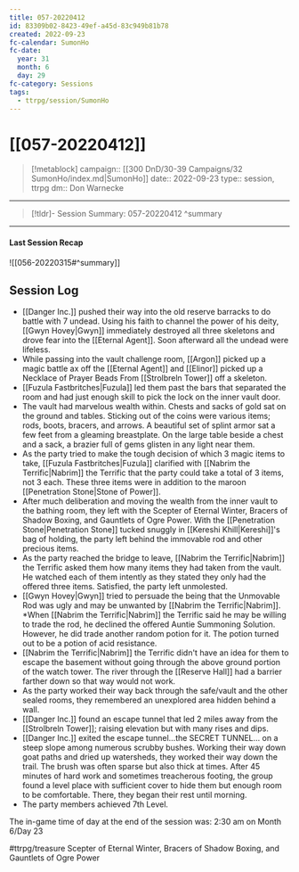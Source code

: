 ```yaml
---
title: 057-20220412
id: 83309b02-8423-49ef-a45d-83c949b81b78
created: 2022-09-23
fc-calendar: SumonHo
fc-date:
  year: 31
  month: 6
  day: 29
fc-category: Sessions
tags:
  - ttrpg/session/SumonHo
---
```


# [[057-20220412]]

> [!metablock]
>  campaign:: [[300 DnD/30-39 Campaigns/32 SumonHo/index.md|SumonHo]]
>  date:: 2022-09-23
>  type:: session, ttrpg
>  dm:: Don Warnecke


---
> [!tldr]- Session Summary: 057-20220412
>  ^summary

---


#### Last Session Recap

![[056-20220315#^summary]]

## Session Log


- [[Danger Inc.]]  pushed their way into the old reserve barracks to do battle with 7 undead. Using his faith to channel the power of his deity, [[Gwyn Hovey|Gwyn]] immediately destroyed all three skeletons and drove fear into the [[Eternal Agent]]. Soon afterward all the undead were lifeless.
- While passing into the vault challenge room, [[Argon]] picked up a magic battle ax off the [[Eternal Agent]] and [[Elinor]] picked up a Necklace of Prayer Beads From [[Strolbreln Tower]] off a skeleton.
- [[Fuzula Fastbritches|Fuzula]] led them past the bars that separated the room and had just enough skill to pick the lock on the inner vault door.
- The vault had marvelous wealth within. Chests and sacks of gold sat on the ground and tables. Sticking out of the coins were various items; rods, boots, bracers, and arrows. A beautiful set of splint armor sat a few feet from a gleaming breastplate. On the large table beside a chest and a sack, a brazier full of gems glisten in any light near them.   
- As the party tried to make the tough decision of which 3 magic items to take, [[Fuzula Fastbritches|Fuzula]] clarified with [[Nabrim the Terrific|Nabrim]] the Terrific that the party could take a total of 3 items, not 3 each. These three items were in addition to the maroon [[Penetration Stone|Stone of Power]].
- After much deliberation and moving the wealth from the inner vault to the bathing room, they left with the Scepter of Eternal Winter, Bracers of Shadow Boxing, and Gauntlets of Ogre Power. With the [[Penetration Stone|Penetration Stone]] tucked snuggly in [[Kereshi Khill|Kereshi]]'s bag of holding, the party left behind the immovable rod and other precious items.
- As the party reached the bridge to leave, [[Nabrim the Terrific|Nabrim]] the Terrific asked them how many items they had taken from the vault. He watched each of them intently as they stated they only had the offered three items. Satisfied, the party left unmolested.
- [[Gwyn Hovey|Gwyn]] tried to persuade the being that the Unmovable Rod was ugly and may be unwanted by [[Nabrim the Terrific|Nabrim]]. *When [[Nabrim the Terrific|Nabrim]] the Terrific said he may be willing to trade the rod, he declined the offered Auntie Summoning Solution. However, he did trade another random potion for it. The potion turned out to be a potion of acid resistance. 
- [[Nabrim the Terrific|Nabrim]] the Terrific didn't have an idea for them to escape the basement without going through the above ground portion of the watch tower. The river through the [[Reserve Hall]] had a barrier farther down so that way would not work.
- As the party worked their way back through the safe/vault and the other sealed rooms, they remembered an unexplored area hidden behind a wall.
- [[Danger Inc.]]  found an escape tunnel that led 2 miles away from the [[Strolbreln Tower]]; raising elevation but with many rises and dips. 
- [[Danger Inc.]]  exited the escape tunnel…the SECRET TUNNEL… on a steep slope among numerous scrubby bushes. Working their way down goat paths and dried up watersheds, they worked their way down the trail. The brush was often sparse but also thick at times. After 45 minutes of hard work and sometimes treacherous footing, the group found a level place with sufficient cover to hide them but enough room to be comfortable. There, they began their rest until morning.      
- The party members achieved 7th Level.

The in-game time of day at the end of the session was: 2:30 am on Month 6/Day 23

#ttrpg/treasure Scepter of Eternal Winter, Bracers of Shadow Boxing, and Gauntlets of Ogre Power

